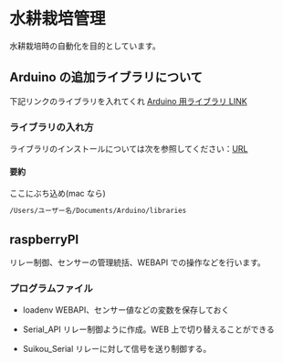 # 水耕栽培管理

水耕栽培時の自動化を目的としています。

## Arduino の追加ライブラリについて

下記リンクのライブラリを入れてくれ
[Arduino 用ライブラリ LINK](https://drive.google.com/drive/folders/1qeW-CQY6QfRc4KwfLRRFvBdl0Zmwngdo?usp=sharing)

### ライブラリの入れ方

ライブラリのインストールについては次を参照してください：[URL](http://www.arduino.cc/en/Guide/Libraries)

#### 要約

ここにぶち込め(mac なら)

```cmd
/Users/ユーザー名/Documents/Arduino/libraries
```

## raspberryPI

リレー制御、センサーの管理統括、WEBAPI での操作などを行います。

### プログラムファイル

- loadenv
  WEBAPI、センサー値などの変数を保存しておく

- Serial_API
  リレー制御ように作成。WEB 上で切り替えることができる

- Suikou_Serial
  リレーに対して信号を送り制御する。
